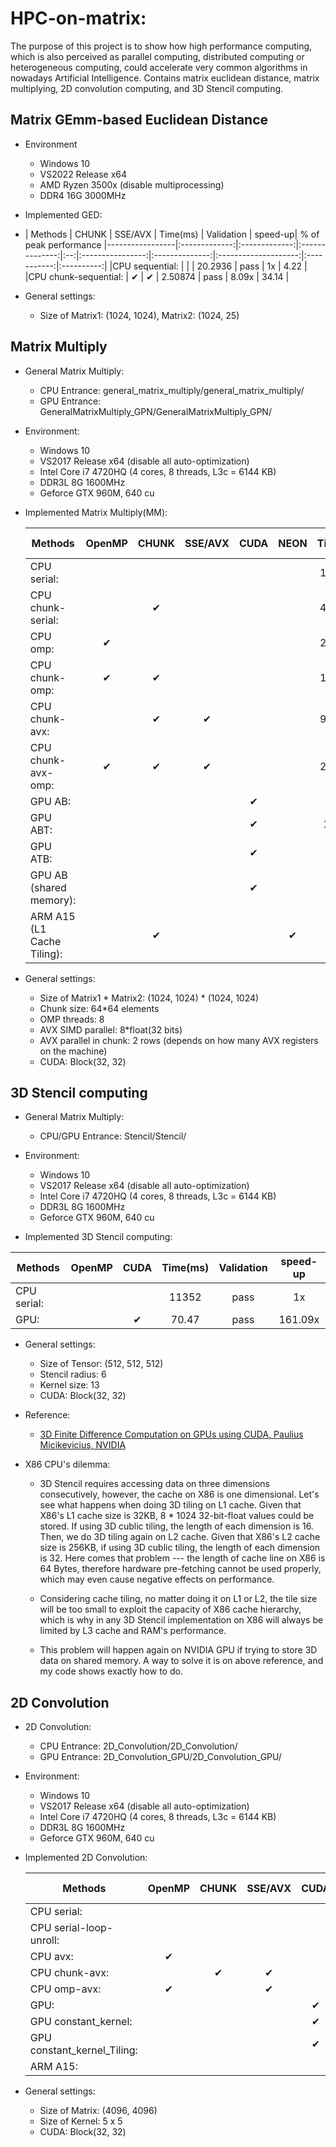 # HPC-on-matrix:
The purpose of this project is to show how high performance computing, which is also perceived as parallel computing, distributed computing or heterogeneous computing, could accelerate very common algorithms in nowadays Artificial Intelligence. Contains matrix euclidean distance, matrix multiplying, 2D convolution computing, and 3D Stencil computing.

## Matrix GEmm-based Euclidean Distance
* Environment
  * Windows 10
  * VS2022 Release x64
  * AMD Ryzen 3500x (disable multiprocessing)
  * DDR4 16G 3000MHz
* Implemented GED:
* 
  |  Methods        |    CHUNK     |     SSE/AVX    |   Time(ms)      |       Validation   |      speed-up|  % of peak performance
  |-----------------|:-------------:|:-------------:|:--------------:|:--:|:----------------:|:--------------:|:--------------------:|:-----------:|:----------:|
  |CPU sequential:  |              |                 |      20.2936  |        pass   |        1x  |  4.22  |
  |CPU chunk-sequential: |   ✔   |  ✔             |       2.50874   |         pass   |     8.09x  |  34.14  |
  
* General settings:  
  * Size of Matrix1: (1024, 1024), Matrix2: (1024, 25)  

## Matrix Multiply
* General Matrix Multiply:  
  * CPU Entrance: general_matrix_multiply/general_matrix_multiply/  
  * GPU Entrance: GeneralMatrixMultiply_GPN/GeneralMatrixMultiply_GPN/
* Environment:  
  * Windows 10  
  * VS2017 Release x64 (disable all auto-optimization)
  * Intel Core i7 4720HQ (4 cores, 8 threads, L3c = 6144 KB)  
  * DDR3L 8G 1600MHz 
  * Geforce GTX 960M, 640 cu
* Implemented Matrix Multiply(MM):  

  |  Methods        |   OpenMP    |   CHUNK     |     SSE/AVX    | CUDA |NEON|   Time(ms)      |       Validation   |      speed-up|  % of peak performance
  |-----------------|:-------------:|:-------------:|:--------------:|:--:|:----------------:|:--------------:|:--------------------:|:-----------:|:----------:|
  |CPU serial:      |       |    |     |     |  |  10757.1  |    pass   |        1x  | |
  |CPU chunk-serial:   |    |  ✔   |    |  ||   4464.14   |   pass   |     2.41x  |
  |CPU omp:        |     ✔  |     |   |  |     |   2307.25  |    pass  |      4.66x   ||
  |CPU chunk-omp:    |   ✔    |  ✔   |   |        ||    1487.28  |    pass  |     7.23x  | |
  |CPU chunk-avx:    |      | ✔   |   ✔  |       ||    978.398   |   pass   |    10.99x  | |
  |CPU chunk-avx-omp:  | ✔   |   ✔   |   ✔ |  ||    270.828 |    pass  |     39.72x  | |
  |GPU AB:         |          |      |           |     ✔      | |32.91 | pass | 326.86x ||
  |GPU ABT:         |          |      |            |     ✔      | |166.89 | pass | 64.46x ||
  |GPU ATB:         |          |      |            |     ✔      | |31.74 | pass | 338.91x ||
  |GPU AB (shared memory):         |               |      |      |     ✔    |   |20.80 | pass | 517.17x ||
  |ARM A15 (L1 Cache Tiling):         |               |    ✔    |      |         |   ✔  | | pass ||70.56|


* General settings:  
  
  * Size of Matrix1 \* Matrix2: (1024, 1024) \* (1024, 1024)  
  * Chunk size: 64\*64 elements  
  * OMP threads: 8  
  * AVX SIMD parallel: 8\*float(32 bits)  
  * AVX parallel in chunk: 2 rows (depends on how many AVX registers on the machine)  
  * CUDA: Block(32, 32)
## 3D Stencil computing
* General Matrix Multiply:  
  * CPU/GPU Entrance: Stencil/Stencil/
  
* Environment:  
  * Windows 10  
  * VS2017 Release x64 (disable all auto-optimization)
  * Intel Core i7 4720HQ (4 cores, 8 threads, L3c = 6144 KB)  
  * DDR3L 8G 1600MHz 
  * Geforce GTX 960M, 640 cu
  
* Implemented 3D Stencil computing:  

|  Methods          |   OpenMP        |   CUDA      | Time(ms)         |       Validation |      speed-up  | 
|-----------------  |:---------------:|:-----------:|:----------------:|:----------------:|:--------------:|
|CPU serial:        |                 |             |11352            |  pass            | 1x             | 
|GPU:               |                 |     ✔       |70.47            |  pass            | 161.09x             |

* General settings:  
  
  * Size of Tensor: (512, 512, 512)
  * Stencil radius: 6  
  * Kernel size: 13  
  * CUDA: Block(32, 32)
* Reference:

  * [3D Finite Difference Computation on GPUs using CUDA, Paulius Micikevicius, NVIDIA](https://developer.download.nvidia.com/CUDA/CUDA_Zone/papers/gpu_3dfd_rev.pdf)

* X86 CPU's dilemma:

   * 3D Stencil requires accessing data on three dimensions consecutively, however, the cache on X86 is one dimensional. Let's see what happens when doing 3D tiling on L1 cache. Given that X86's L1 cache size is 32KB, 8 * 1024 32-bit-float values could be stored. If using 3D cublic tiling, the length of each dimension is 16. Then, we do 3D tiling again on L2 cache. Given that X86's L2 cache size is 256KB, if using 3D cublic tiling, the length of each dimension is 32. Here comes that problem --- the length of cache line on X86 is 64 Bytes, therefore hardware pre-fetching cannot be used properly, which may even cause negative effects on performance. 
 
   * Considering cache tiling, no matter doing it on L1 or L2, the tile size will be too small to exploit the capacity of X86 cache hierarchy, which is why in any 3D Stencil implementation on X86 will always be limited by L3 cache and RAM's performance.
   
   * This problem will happen again on NVIDIA GPU if trying to store 3D data on shared memory. A way to solve it is on above reference, and my code shows exactly how to do.

## 2D Convolution
* 2D Convolution:  
  * CPU Entrance: 2D_Convolution/2D_Convolution/
  * GPU Entrance: 2D_Convolution_GPU/2D_Convolution_GPU/
* Environment:  
  * Windows 10  
  * VS2017 Release x64 (disable all auto-optimization)
  * Intel Core i7 4720HQ (4 cores, 8 threads, L3c = 6144 KB)  
  * DDR3L 8G 1600MHz 
  * Geforce GTX 960M, 640 cu
  
* Implemented 2D Convolution:  

  |  Methods        |   OpenMP    |   CHUNK     |     SSE/AVX    | CUDA |NEON|   Time(ms)      |       Validation   |      speed-up|  % of peak performance
  |-----------------|:-------------:|:-------------:|:--------------:|:--:|:----------------:|:--------------:|:--------------------:|:-----------:|:----------:|
  |CPU serial:      |       |    |     |     |  |  1459.82  |    pass   |        1x  | |
  |CPU serial-loop-unroll:   |    |     |    |  ||   1218.51   |   pass   |     1.2x  |
  |CPU avx:        |     ✔  |     |   |  |     |   327.698  |    pass  |      4.45x   ||
  |CPU chunk-avx:    |      |  ✔   |  ✔  |        ||    284.75  |    pass  |     5.13x  | |
  |CPU omp-avx:    |   ✔    |   |   ✔  |       ||    89.729   |   pass   |    16.27x  | |
  |GPU:         |          |      |           |     ✔      | |86.954 | pass | 16.79x ||
  |GPU constant_kernel:         |          |      |            |     ✔      | |77.04 | pass | 18.95x ||
  |GPU constant_kernel_Tiling:         |               |      |      |     ✔    |   |74.927 | pass | 19.48x ||
  |ARM A15:         |               |        |      |         |   ✔  | | pass ||4.2GFlops|

* General settings:  
  
  * Size of Matrix: (4096, 4096)
  * Size of Kernel: 5 x 5 
  * CUDA: Block(32, 32)
